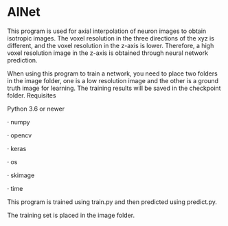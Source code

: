 # AINet
This program is used for axial interpolation of neuron images to obtain isotropic images. The voxel resolution in the three directions of the xyz is different, and the voxel resolution in the z-axis is lower. Therefore, a high voxel resolution image in the z-axis is obtained through neural network prediction.

When using this program to train a network, you need to place two folders in the image folder, one is a low resolution image and the other is a ground truth image for learning. The training results will be saved in the checkpoint folder.
Requisites

Python 3.6 or newer

· numpy

· opencv

· keras

·	os

·	skimage

·	time

This program is trained using train.py and then predicted using predict.py. 

The training set is placed in the image folder.

